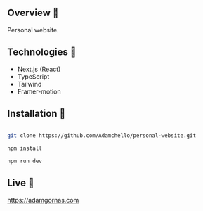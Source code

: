 ## Overview 🎉

Personal website.

## Technologies 🔧

- Next.js (React)
- TypeScript
- Tailwind
- Framer-motion

## Installation 💾

```bash

git clone https://github.com/Adamchello/personal-website.git

npm install

npm run dev

```

## Live 📍

https://adamgornas.com
